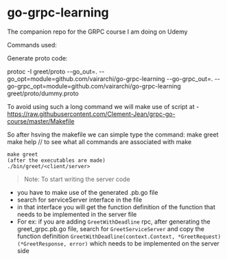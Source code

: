 # go-grpc-learning
The companion repo for the GRPC course I am doing on Udemy


Commands used:

Generate proto code:

protoc -I greet/proto --go_out=. --go_opt=module=github.com/vairarchi/go-grpc-learning  --go-grpc_out=. --go-grpc_opt=module=github.com/vairarchi/go-grpc-learning  greet/proto/dummy.proto 

To avoid using such a long command we will make use of script at - https://raw.githubusercontent.com/Clement-Jean/grpc-go-course/master/Makefile

So after hsving the makefile we can simple type the command:
    make greet
    make help // to see what all commands are associated with make

    make greet
    (after the executables are made)
    ./bin/greet/<client/server>


>Note: To start writing the server code
 - you have to make use of the generated .pb.go file 
 - search for <name>serviceServer interface in the file
 - in that interface you will get the function definition of the function that needs to be implemented in the server file
 - For ex: if you are adding `GreetWithDeadline` rpc, after generating the greet_grpc.pb.go file, search for `GreetServiceServer` and copy the function definition `GreetWithDeadline(context.Context, *GreetRequest) (*GreetResponse, error)` which needs to be implemented on the server side

